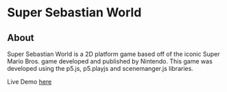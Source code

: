 # Super Sebastian World
## About
Super Sebastian World is a 2D platform game based off of the iconic Super Mario Bros. game developed and published by Nintendo. This game was developed using the p5.js, p5.playjs and scenemanger.js libraries. 
<!--- blank line -->
Live Demo [here](https://mmckie1.github.io/Sebastian-World/)
